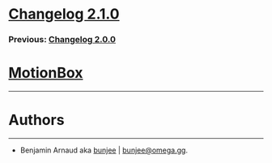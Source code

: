 # [Changelog 2.1.0](https://omega.gg/MotionBox/changes/2.1.0.html)

### Previous: [Changelog 2.0.0](2.0.0.html)

# [MotionBox](https://omega.gg/MotionBox)
---

# Authors
---

- Benjamin Arnaud aka [bunjee](https://bunjee.me) | <bunjee@omega.gg>.
